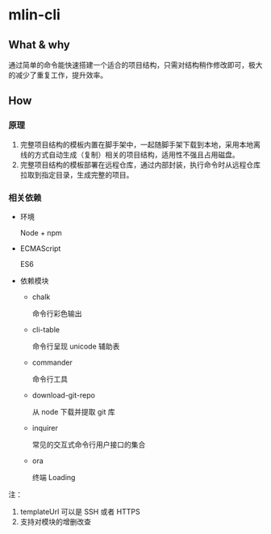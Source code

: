 # mlin-cli

## What & why

通过简单的命令能快速搭建一个适合的项目结构，只需对结构稍作修改即可，极大的减少了重复工作，提升效率。



## How

### 原理

1. 完整项目结构的模板内置在脚手架中，一起随脚手架下载到本地，采用本地离线的方式自动生成（复制）相关的项目结构，适用性不强且占用磁盘。
2. 完整项目结构的模板部署在远程仓库，通过内部封装，执行命令时从远程仓库拉取到指定目录，生成完整的项目。

### 相关依赖

- 环境

  Node + npm

- ECMAScript

  ES6

- 依赖模块

  - chalk

    命令行彩色输出

  - cli-table

    命令行呈现 unicode 辅助表

  - commander

    命令行工具

  - download-git-repo

    从 node 下载并提取 git 库

  - inquirer

    常见的交互式命令行用户接口的集合

  - ora

    终端 Loading

注：

1. templateUrl 可以是 SSH 或者 HTTPS
2. 支持对模块的增删改查